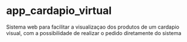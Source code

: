 # app_cardapio_virtual

Sistema web para facilitar a visualizaçao dos produtos de um cardapio visual, com a possibilidade de realizar o pedido diretamente do sistema
